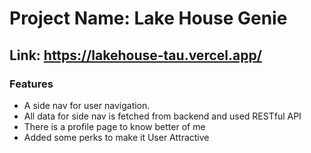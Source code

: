 # Project Name: Lake House Genie

## Link: https://lakehouse-tau.vercel.app/

### Features
* A side nav for user navigation.
* All data for side nav is fetched from backend and used RESTful API
* There is a profile page to know better of me
* Added some perks to make it User Attractive



